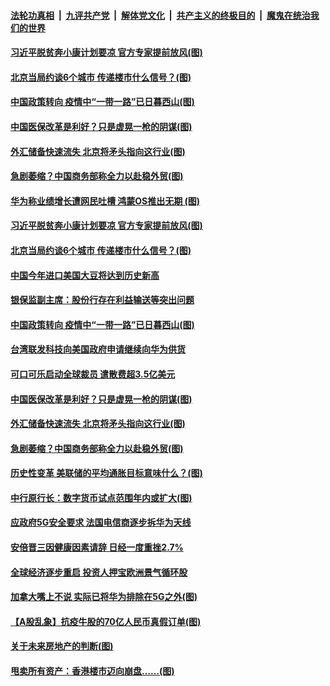 ####  [法轮功真相](../../../../basic/blob/master/README.md?t=08301631) &nbsp;|&nbsp; [九评共产党](../../../../9ping.md/blob/master/README.md?t=08301631) &nbsp;|&nbsp; [解体党文化](../../../../jtdwh.md/blob/master/README.md?t=08301631)  &nbsp;|&nbsp; [共产主义的终极目的](../../../../gczydzjmd.md/blob/master/README.md?t=08301631) &nbsp;|&nbsp; [魔鬼在统治我们的世界](../../../../mgztzwmdsj.md/blob/master/README.md?t=08301631) 

#### [习近平脱贫奔小康计划要凉 官方专家提前放风(图)](../pages/p5/944560.md?t=08301631) 

#### [北京当局约谈6个城市 传递楼市什么信号？(图)](../pages/p5/944576.md?t=08301631) 

#### [中国政策转向 疫情中“一带一路”已日暮西山(图)](../pages/p5/944556.md?t=08301631) 

#### [中国医保改革是利好？只是虚晃一枪的阴谋(图)](../pages/p5/944498.md?t=08301631) 

#### [外汇储备快速流失 北京将矛头指向这行业(图)](../pages/p5/944470.md?t=08301631) 

#### [急剧萎缩？中国商务部称全力以赴稳外贸(图)](../pages/p5/944465.md?t=08301631) 

#### [华为称业绩增长遭网民吐槽 鸿蒙OS推出无期&nbsp;(图)](../pages/p5/944614.md?t=08301631) 

#### [习近平脱贫奔小康计划要凉 官方专家提前放风(图)](../pages/p5/944560.md?t=08301631) 

#### [北京当局约谈6个城市 传递楼市什么信号？(图)](../pages/p5/944576.md?t=08301631) 

#### [中国今年进口美国大豆将达到历史新高](../pages/p5/944573.md?t=08301631) 

#### [银保监副主席：股份行存在利益输送等突出问题](../pages/p5/944557.md?t=08301631) 

#### [中国政策转向 疫情中“一带一路”已日暮西山(图)](../pages/p5/944556.md?t=08301631) 

#### [台湾联发科技向美国政府申请继续向华为供货](../pages/p5/944553.md?t=08301631) 

#### [可口可乐启动全球裁员 遣散费超3.5亿美元](../pages/p5/944552.md?t=08301631) 

#### [中国医保改革是利好？只是虚晃一枪的阴谋(图)](../pages/p5/944498.md?t=08301631) 

#### [外汇储备快速流失 北京将矛头指向这行业(图)](../pages/p5/944470.md?t=08301631) 

#### [急剧萎缩？中国商务部称全力以赴稳外贸(图)](../pages/p5/944465.md?t=08301631) 

#### [历史性变革 美联储的平均通胀目标意味什么？(图)](../pages/p5/944468.md?t=08301631) 

#### [中行原行长：数字货币试点范围年内或扩大(图)](../pages/p5/944458.md?t=08301631) 

#### [应政府5G安全要求 法国电信商逐步拆华为天线](../pages/p5/944449.md?t=08301631) 

#### [安倍晋三因健康因素请辞 日经一度重挫2.7%](../pages/p5/944443.md?t=08301631) 

#### [全球经济逐步重启 投资人押宝欧洲景气循环股](../pages/p5/944442.md?t=08301631) 

#### [加拿大嘴上不说 实际已将华为排除在5G之外(图)](../pages/p5/944440.md?t=08301631) 

#### [【A股乱象】抗疫牛股的70亿人民币真假订单(图)](../pages/p5/944398.md?t=08301631) 

#### [关于未来房地产的判断(图)](../pages/p5/944174.md?t=08301631) 

#### [甩卖所有资产：香港楼市迈向崩盘……(图)](../pages/p5/944389.md?t=08301631) 

